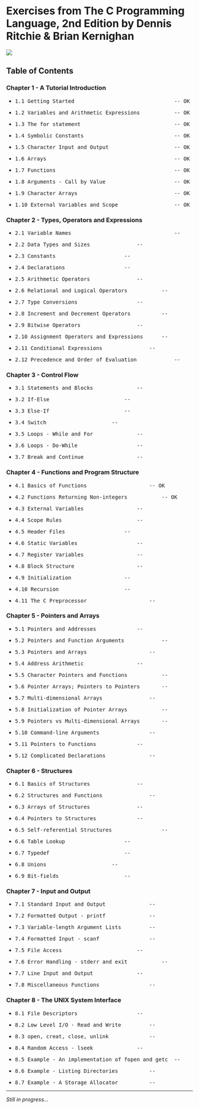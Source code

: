 <h1>Exercises from The C Programming Language, 2nd Edition by Dennis Ritchie & Brian Kernighan</h1>
<img src="https://images-na.ssl-images-amazon.com/images/I/41vUdzcR8cL._SX342_SY445_QL70_ML2_.jpg">

<h2>Table of Contents</h2>

<h3>Chapter 1 - A Tutorial Introduction</h3>
<ul>
	<li><pre>1.1 Getting Started                             	-- OK</pre></li>
	<li><pre>1.2 Variables and Arithmetic Expressions        	-- OK</pre></li>
	<li><pre>1.3 The for statement                           	-- OK</pre></li>
	<li><pre>1.4 Symbolic Constants                          	-- OK</pre></li>
	<li><pre>1.5 Character Input and Output                  	-- OK</pre></li>
	<li><pre>1.6 Arrays                                      	-- OK</pre></li>
	<li><pre>1.7 Functions                                   	-- OK</pre></li>
	<li><pre>1.8 Arguments - Call by Value                   	-- OK</pre></li>
	<li><pre>1.9 Character Arrays                            	-- OK</pre></li>
	<li><pre>1.10 External Variables and Scope               	-- OK</pre></li>
</ul>

<h3>Chapter 2 - Types, Operators and Expressions</h3>
<ul>
	<li><pre>2.1 Variable Names                              	--</pre></li>
	<li><pre>2.2 Data Types and Sizes				--</pre></li>
	<li><pre>2.3 Constants						--</pre></li>
	<li><pre>2.4 Declarations					--</pre></li>
	<li><pre>2.5 Arithmetic Operators				--</pre></li>
	<li><pre>2.6 Relational and Logical Operators			--</pre></li>
	<li><pre>2.7 Type Conversions					--</pre></li>
	<li><pre>2.8 Increment and Decrement Operators			--</pre></li>
	<li><pre>2.9 Bitwise Operators					--</pre></li>
	<li><pre>2.10 Assignment Operators and Expressions		--</pre></li>
	<li><pre>2.11 Conditional Expressions				--</pre></li>
	<li><pre>2.12 Precedence and Order of Evaluation			--</pre></li>
</ul>

<h3>Chapter 3 - Control Flow</h3>
<ul>
	<li><pre>3.1 Statements and Blocks				--</pre></li>
	<li><pre>3.2 If-Else						--</pre></li>
	<li><pre>3.3 Else-If						--</pre></li>
	<li><pre>3.4 Switch						--</pre></li>
	<li><pre>3.5 Loops - While and For				--</pre></li>
	<li><pre>3.6 Loops - Do-While					--</pre></li>
	<li><pre>3.7 Break and Continue					--</pre></li>
</ul>

<h3>Chapter 4 - Functions and Program Structure</h3>
<ul>
	<li><pre>4.1 Basics of Functions					-- OK</pre></li> 
	<li><pre>4.2 Functions Returning Non-integers			-- OK</pre></li> 
	<li><pre>4.3 External Variables					--</pre></li>
	<li><pre>4.4 Scope Rules						--</pre></li>
	<li><pre>4.5 Header Files					--</pre></li>
	<li><pre>4.6 Static Variables					--</pre></li>
	<li><pre>4.7 Register Variables					--</pre></li>
	<li><pre>4.8 Block Structure					--</pre></li>
	<li><pre>4.9 Initialization					--</pre></li>
	<li><pre>4.10 Recursion						--</pre></li>
	<li><pre>4.11 The C Preprocessor					--</pre></li>	
</ul>

<h3>Chapter 5 - Pointers and Arrays</h3>
<ul>
	<li><pre>5.1 Pointers and Addresses				--</pre></li>
	<li><pre>5.2 Pointers and Function Arguments			--</pre></li>
	<li><pre>5.3 Pointers and Arrays					--</pre></li>
	<li><pre>5.4 Address Arithmetic					--</pre></li>
	<li><pre>5.5 Character Pointers and Functions			--</pre></li>
	<li><pre>5.6 Pointer Arrays; Pointers to Pointers		--</pre></li>
	<li><pre>5.7 Multi-dimensional Arrays				--</pre></li>
	<li><pre>5.8 Initialization of Pointer Arrays			--</pre></li>
	<li><pre>5.9 Pointers vs Multi-dimensional Arrays		--</pre></li>
	<li><pre>5.10 Command-line Arguments				--</pre></li>
	<li><pre>5.11 Pointers to Functions				--</pre></li>
	<li><pre>5.12 Complicated Declarations				--</pre></li>
</ul>

<h3>Chapter 6 - Structures</h3>
<ul>
	<li><pre>6.1 Basics of Structures				--</pre></li>
	<li><pre>6.2 Structures and Functions				--</pre></li>
	<li><pre>6.3 Arrays of Structures				--</pre></li>
	<li><pre>6.4 Pointers to Structures				--</pre></li>
	<li><pre>6.5 Self-referential Structures				--</pre></li>
	<li><pre>6.6 Table Lookup					--</pre></li>
	<li><pre>6.7 Typedef						--</pre></li>
	<li><pre>6.8 Unions						--</pre></li>
	<li><pre>6.9 Bit-fields						--</pre></li>	
</ul>

<h3>Chapter 7 - Input and Output</h3>
<ul>
	<li><pre>7.1 Standard Input and Output				--</pre></li>
	<li><pre>7.2 Formatted Output - printf				--</pre></li>
	<li><pre>7.3 Variable-length Argument Lists			--</pre></li>
	<li><pre>7.4 Formatted Input - scanf				--</pre></li>
	<li><pre>7.5 File Access						--</pre></li>
	<li><pre>7.6 Error Handling - stderr and exit			--</pre></li>
	<li><pre>7.7 Line Input and Output				--</pre></li>
	<li><pre>7.8 Miscellaneous Functions				--</pre></li>	
</ul>

<h3>Chapter 8 - The UNIX System Interface</h3>
<ul>
	<li><pre>8.1 File Descriptors					--</pre></li>
	<li><pre>8.2 Low Level I/O - Read and Write			--</pre></li>
	<li><pre>8.3 open, creat, close, unlink				--</pre></li>
	<li><pre>8.4 Random Access - lseek				--</pre></li> 
	<li><pre>8.5 Example - An implementation of fopen and getc	--</pre></li>
	<li><pre>8.6 Example - Listing Directories			--</pre></li>
	<li><pre>8.7 Example - A Storage Allocator			--</pre></li>	
</ul>

<hr>

<em>Still in progress...</em>
